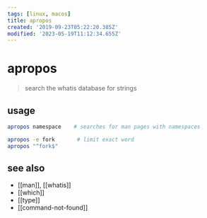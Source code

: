 ```yaml
---
tags: [linux, macos]
title: apropos
created: '2019-09-23T05:22:20.385Z'
modified: '2023-05-19T11:12:34.655Z'
---
```


# apropos

> search the whatis database for strings

## usage

```sh
apropos namespace    # searches for man pages with namespaces

apropos -e fork       # limit exact word
apropos "^fork$"
```

## see also

- [[man]], [[whatis]]
- [[which]]
- [[type]]
- [[command-not-found]]
